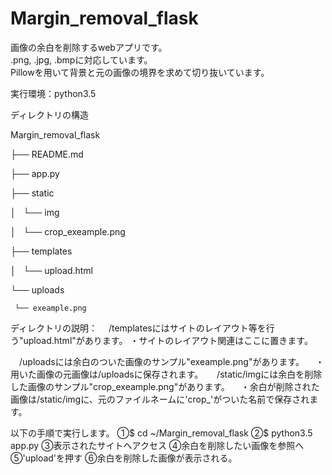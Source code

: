 # Margin_removal_flask
画像の余白を削除するwebアプリです。　　　　　　　　　　　　　　　　　　　　　　　　　　　　　　　　　　　　　　
.png, .jpg, .bmpに対応しています。　　　　　　　　　　　　　　　　　　　　　　　　　　　　　　　　　　　　　　
Pillowを用いて背景と元の画像の境界を求めて切り抜いています。

実行環境：python3.5

ディレクトリの構造

 Margin_removal_flask
 
 ├── README.md
 
 ├── app.py
 
 ├── static
 
 │   └── img
 
 │       └── crop_exeample.png
 
 ├── templates
 
 │   └── upload.html
 
 └── uploads
 
     └── exeample.png

ディレクトリの説明：
　/templatesにはサイトのレイアウト等を行う"upload.html"があります。
  ・サイトのレイアウト関連はここに置きます。
  
　/uploadsには余白のついた画像のサンプル"exeample.png"があります。
　・用いた画像の元画像は/uploadsに保存されます。
　
  /static/imgには余白を削除した画像のサンプル"crop_exeample.png"があります。
　・余白が削除された画像は/static/imgに、元のファイルネームに'crop_'がついた名前で保存されます。

以下の手順で実行します。
①$ cd ~/Margin_removal_flask
②$ python3.5 app.py
③表示されたサイトへアクセス
④余白を削除したい画像を参照へ
⑤'upload'を押す
⑥余白を削除した画像が表示される。
